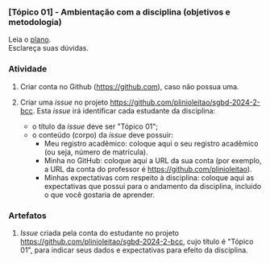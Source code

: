 ### [Tópico 01] - Ambientação com a disciplina (objetivos e metodologia)

Leia o [plano](../media/sgbd-2024-2-bcc-plano.pdf).<br>
Esclareça suas dúvidas.<br>

### Atividade 

1. Criar conta no Github (https://github.com), caso não possua uma. 

2. Criar uma _issue_ no projeto https://github.com/plinioleitao/sgbd-2024-2-bcc. Esta _issue_ irá identificar cada estudante da disciplina:
   - o título da _issue_ deve ser "Tópico 01";
   - o conteúdo (corpo) da _issue_ deve possuir:
     - Meu registro acadêmico: coloque aqui o seu registro acadêmico (ou seja, número de matrícula).
     - Minha no GitHub: coloque aqui a URL da sua conta (por exemplo, a URL da conta do professor é https://github.com/plinioleitao).
     - Minhas expectativas com respeito à disciplina: coloque aqui as expectativas que possui para o andamento da disciplina, incluido o que você gostaria de aprender.
   
### Artefatos

1. _Issue_ criada pela conta do estudante no projeto https://github.com/plinioleitao/sgbd-2024-2-bcc, cujo título é "Tópico 01", para indicar seus dados e expectativas para efeito da disciplina.
